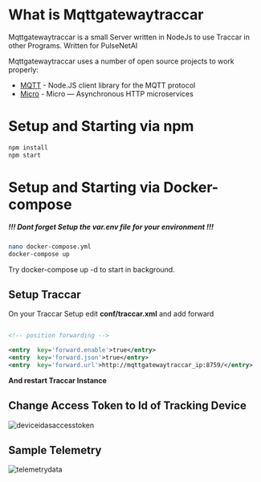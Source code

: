 # What is Mqttgatewaytraccar
  

Mqttgatewaytraccar is a small Server written in NodeJs to use Traccar in other Programs. Written for PulseNetAI
 

Mqttgatewaytraccar uses a number of open source projects to work properly:
  

*  [MQTT](https://www.npmjs.com/package/mqtt) - Node.JS client library for the MQTT protocol
*  [Micro](https://www.npmjs.com/package/micro) - Micro — Asynchronous HTTP microservices

# Setup and Starting via npm

```sh
npm install
npm start
```

# Setup and Starting via Docker-compose
##### !!! Dont forget Setup the var.env file for your environment !!!
```sh
nano docker-compose.yml
docker-compose up
```
 Try docker-compose up -d to start in background.


## Setup Traccar

On your Traccar Setup edit **conf/traccar.xml** and add forward

``` xml

<!-- position forwarding -->

<entry  key='forward.enable'>true</entry>
<entry  key='forward.json'>true</entry>
<entry  key='forward.url'>http://mqttgatewaytraccar_ip:8759/</entry>

```

**And restart Traccar Instance**

## Change Access Token to Id of Tracking Device

![deviceidasaccesstoken](https://user-images.githubusercontent.com/43235624/138587119-71a02117-de51-42b3-88c9-a8439b568444.png)

## Sample Telemetry

![telemetrydata](https://user-images.githubusercontent.com/43235624/138587162-71e47010-d32a-45dd-8c83-62a3a3a8969f.png)






